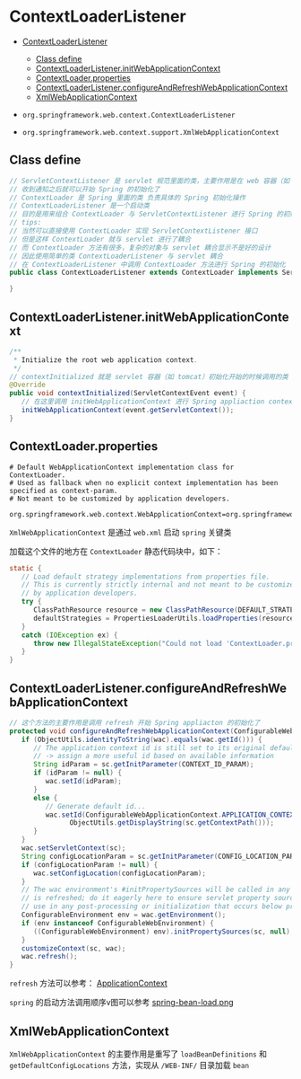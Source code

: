 # ContextLoaderListener

- [ContextLoaderListener](#contextloaderlistener)
  - [Class define](#class-define)
  - [ContextLoaderListener.initWebApplicationContext](#contextloaderlistenerinitwebapplicationcontext)
  - [ContextLoader.properties](#contextloaderproperties)
  - [ContextLoaderListener.configureAndRefreshWebApplicationContext](#contextloaderlistenerconfigureandrefreshwebapplicationcontext)
  - [XmlWebApplicationContext](#xmlwebapplicationcontext)

- `org.springframework.web.context.ContextLoaderListener`
- `org.springframework.web.context.support.XmlWebApplicationContext`

## Class define

```java
// ServletContextListener 是 servlet 规范里面的类，主要作用是在 web 容器（如 tomcat） 启动的时候收到通知(回调)
// 收到通知之后就可以开始 Spring 的初始化了
// ContextLoader 是 Spring 里面的类 负责具体的 Spring 初始化操作
// ContextLoaderListener 是一个启动类
// 目的是用来组合 ContextLoader 与 ServletContextListener 进行 Spring 的初始化
// tips:
// 当然可以直接使用 ContextLoader 实现 ServletContextListener 接口
// 但是这样 ContextLoader 就与 servlet 进行了耦合
// 而 ContextLoader 方法有很多，复杂的对象与 servlet 耦合显示不是好的设计
// 因此使用简单的类 ContextLoaderListener 与 servlet 耦合
// 在 ContextLoaderListener 中调用 ContextLoader 方法进行 Spring 的初始化
public class ContextLoaderListener extends ContextLoader implements ServletContextListener {

}
```

## ContextLoaderListener.initWebApplicationContext

```java
/**
 * Initialize the root web application context.
 */
// contextInitialized 就是 servlet 容器（如 tomcat）初始化开始的时候调用的类
@Override
public void contextInitialized(ServletContextEvent event) {
   // 在这里调用 initWebApplicationContext 进行 Spring appliaction context 的初始化
   initWebApplicationContext(event.getServletContext());
}

```

## ContextLoader.properties

```properties
# Default WebApplicationContext implementation class for ContextLoader.
# Used as fallback when no explicit context implementation has been specified as context-param.
# Not meant to be customized by application developers.

org.springframework.web.context.WebApplicationContext=org.springframework.web.context.support.XmlWebApplicationContext
```

`XmlWebApplicationContext` 是通过 `web.xml` 启动 `spring` 关键类

加载这个文件的地方在 `ContextLoader` 静态代码块中，如下：

```java
static {
   // Load default strategy implementations from properties file.
   // This is currently strictly internal and not meant to be customized
   // by application developers.
   try {
      ClassPathResource resource = new ClassPathResource(DEFAULT_STRATEGIES_PATH, ContextLoader.class);
      defaultStrategies = PropertiesLoaderUtils.loadProperties(resource);
   }
   catch (IOException ex) {
      throw new IllegalStateException("Could not load 'ContextLoader.properties': " + ex.getMessage());
   }
}
```

## ContextLoaderListener.configureAndRefreshWebApplicationContext

```java
// 这个方法的主要作用是调用 refresh 开始 Spring appliacton 的初始化了
protected void configureAndRefreshWebApplicationContext(ConfigurableWebApplicationContext wac, ServletContext sc) {
   if (ObjectUtils.identityToString(wac).equals(wac.getId())) {
      // The application context id is still set to its original default value
      // -> assign a more useful id based on available information
      String idParam = sc.getInitParameter(CONTEXT_ID_PARAM);
      if (idParam != null) {
         wac.setId(idParam);
      }
      else {
         // Generate default id...
         wac.setId(ConfigurableWebApplicationContext.APPLICATION_CONTEXT_ID_PREFIX +
               ObjectUtils.getDisplayString(sc.getContextPath()));
      }
   }
   wac.setServletContext(sc);
   String configLocationParam = sc.getInitParameter(CONFIG_LOCATION_PARAM);
   if (configLocationParam != null) {
      wac.setConfigLocation(configLocationParam);
   }
   // The wac environment's #initPropertySources will be called in any case when the context
   // is refreshed; do it eagerly here to ensure servlet property sources are in place for
   // use in any post-processing or initialization that occurs below prior to #refresh
   ConfigurableEnvironment env = wac.getEnvironment();
   if (env instanceof ConfigurableWebEnvironment) {
      ((ConfigurableWebEnvironment) env).initPropertySources(sc, null);
   }
   customizeContext(sc, wac);
   wac.refresh();
}
```

`refresh` 方法可以参考： [ApplicationContext](../spring-context/spring-application-context.md)

`spring` 的启动方法调用顺序v图可以参考 [spring-bean-load.png](../images/spring-bean-load.png)

## XmlWebApplicationContext

`XmlWebApplicationContext` 的主要作用是重写了 `loadBeanDefinitions` 和 `getDefaultConfigLocations` 方法，实现从 `/WEB-INF/` 目录加载 `bean`
